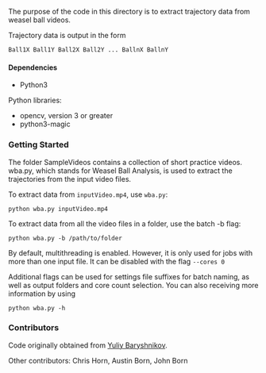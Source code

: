 The purpose of the code in this directory is to extract trajectory data from weasel ball videos.

Trajectory data is output in the form

```
Ball1X Ball1Y Ball2X Ball2Y ... BallnX BallnY
```

#### Dependencies

- Python3 

Python libraries:

- opencv, version 3 or greater
- python3-magic

### Getting Started

The folder SampleVideos contains a collection of short practice videos. wba.py, which stands for Weasel Ball Analysis, is used to extract the trajectories from the input video files.

To extract data from `inputVideo.mp4`, use `wba.py`:

```
python wba.py inputVideo.mp4
```

To extract data from all the video files in a folder, use the batch -b flag:

```
python wba.py -b /path/to/folder
```

By default, multithreading is enabled. However, it is only used for jobs with more than one input file. It can be disabled with the flag ```--cores 0```

Additional flags can be used for settings file suffixes for batch naming, as well as output folders and core count selection. You can also receiving more information by using

```
python wba.py -h
```
 
### Contributors

Code originally obtained from [Yuliy Baryshnikov](https://publish.illinois.edu/ymb/).

Other contributors: Chris Horn, Austin Born, John Born
